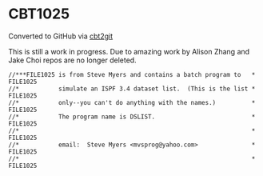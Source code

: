 # CBT1025
Converted to GitHub via [cbt2git](https://github.com/wizardofzos/cbt2git)

This is still a work in progress. 
Due to amazing work by Alison Zhang and Jake Choi repos are no longer deleted.

```
//***FILE1025 is from Steve Myers and contains a batch program to   *   FILE1025
//*           simulate an ISPF 3.4 dataset list.  (This is the list *   FILE1025
//*           only--you can't do anything with the names.)          *   FILE1025
//*           The program name is DSLIST.                           *   FILE1025
//*                                                                 *   FILE1025
//*           email:  Steve Myers <mvsprog@yahoo.com>               *   FILE1025
//*                                                                 *   FILE1025
```
